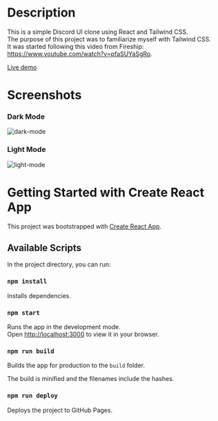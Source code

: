 # Description

This is a simple Discord UI clone using React and Tailwind CSS.\
The purpose of this project was to familiarize myself with Tailwind CSS.\
It was started following this video from Fireship: https://www.youtube.com/watch?v=pfaSUYaSgRo.

[Live demo](https://georgegrafos.github.io/tailwind-discord-clone/)

# Screenshots

### Dark Mode
![dark-mode](https://github.com/georgegrafos/tailwind-discord-clone/assets/6763153/70aee2cd-8716-4285-87b7-e69e80b20ae8)

### Light Mode
![light-mode](https://github.com/georgegrafos/tailwind-discord-clone/assets/6763153/40cd5117-1a2a-404f-9ea5-1e63a3abec86)


# Getting Started with Create React App

This project was bootstrapped with [Create React App](https://github.com/facebook/create-react-app).

## Available Scripts

In the project directory, you can run:

### `npm install`

Installs dependencies.

### `npm start`

Runs the app in the development mode.\
Open [http://localhost:3000](http://localhost:3000) to view it in your browser.

### `npm run build`

Builds the app for production to the `build` folder.

The build is minified and the filenames include the hashes.

### `npm run deploy`

Deploys the project to GitHub Pages.

